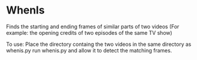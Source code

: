 # WhenIs
Finds the starting and ending frames of similar parts of two videos (For example: the opening credits of two episodes of the same TV show)

To use:
	Place the directory containg the two videos in the same directory as whenis.py
	run whenis.py and allow it to detect the matching frames. 

